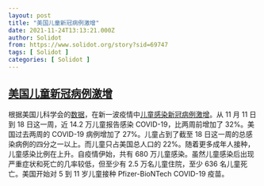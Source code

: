 ```yaml
---
layout: post
title: "美国儿童新冠病例激增"
date: 2021-11-24T13:13:21.000Z
author: Solidot
from: https://www.solidot.org/story?sid=69747
tags: [ Solidot ]
categories: [ Solidot ]
---
```

<!--1637759601000-->
[美国儿童新冠病例激增](https://www.solidot.org/story?sid=69747)
------

<div>
根据美国儿科学会的<a href="https://www.aap.org/en/pages/2019-novel-coronavirus-covid-19-infections/children-and-covid-19-state-level-data-report/">数据</a>，在新一波疫情中<a href="https://arstechnica.com/science/2021/11/child-covid-cases-are-on-the-rise-jumping-32-in-latest-surge/">儿童感染新冠病例激增</a>。从 11 月 11 日到 18 日这一周，近 14.2 万儿童报告感染 COVID-19，比两周前增加了 32%。美国过去两周的 COVID-19 病例增加了 27%。儿童占到了截至 18 日这一周的总感染病例的四分之一以上。而儿童只占美国总人口的 22%。随着更多成年人接种，儿童感染比例在上升。自疫情伊始，共有 680 万儿童感染。虽然儿童感染后出现严重症状和死亡的几率较低，但至少有 2.5 万名儿童住院，至少 636 名儿童死亡。美国开始对 5 到 11 岁儿童接种 Pfizer-BioNTech COVID-19 疫苗。
</div>
